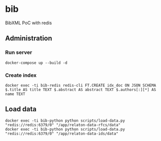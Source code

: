 # bib
BibXML PoC with redis

## Administration
### Run server
```
docker-compose up --build -d
```

### Create index

```
docker exec -ti bib-redis redis-cli FT.CREATE idx_doc ON JSON SCHEMA $.title AS title TEXT $.abstract AS abstract TEXT $.authors[:][*] AS name TEXT
```

## Load data
```
docker exec -ti bib-python python scripts/load-data.py "redis://redis:6379/0" "/app/relaton-data-rfcs/data"
docker exec -ti bib-python python scripts/load-data.py "redis://redis:6379/0" "/app/relaton-data-ids/data"
```
